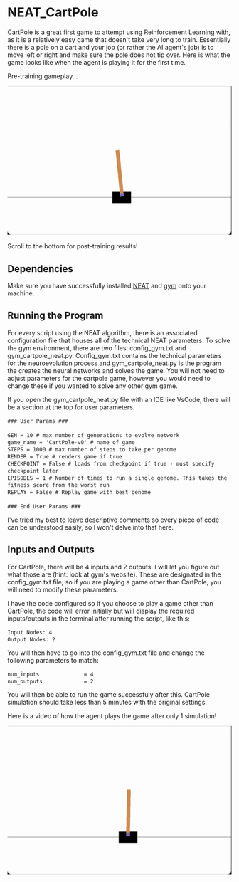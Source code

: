 # NEAT_CartPole

CartPole is a great first game to attempt using Reinforcement Learning with, as it is a relatively easy game that doesn't take very long to train. Essentially there is a pole on a cart and your job (or rather the AI agent's job) is to move left or right and make sure the pole does not tip over. Here is what the game looks like when the agent is playing it for the first time.

Pre-training gameplay...

![](Videos/Pre_Training.gif)

Scroll to the bottom for post-training results!

## Dependencies
Make sure you have successfully installed [NEAT](https://neat-python.readthedocs.io/en/latest/installation.html) and [gym](http://gym.openai.com/docs/#installation) onto your machine.

## Running the Program
For every script using the NEAT algorithm, there is an associated configuration file that houses all of the technical NEAT parameters. To solve the gym environment, there are two files: config_gym.txt and gym_cartpole_neat.py. Config_gym.txt contains the technical parameters for the neuroevolution process and gym_cartpole_neat.py is the program the creates the neural networks and solves the game. You will not need to adjust parameters for the cartpole game, however you would need to change these if you wanted to solve any other gym game.

If you open the gym_cartpole_neat.py file with an IDE like VsCode, there will be a section at the top for user parameters.
```
### User Params ###

GEN = 10 # max number of generations to evolve network
game_name = 'CartPole-v0' # name of game
STEPS = 1000 # max number of steps to take per genome
RENDER = True # renders game if true
CHECKPOINT = False # loads from checkpoint if true - must specify checkpoint later
EPISODES = 1 # Number of times to run a single genome. This takes the fitness score from the worst run
REPLAY = False # Replay game with best genome

### End User Params ###
```

I've tried my best to leave descriptive comments so every piece of code can be understood easily, so I won't delve into that here.

## Inputs and Outputs
For CartPole, there will be 4 inputs and 2 outputs. I will let you figure out what those are (hint: look at gym's website). These are designated in the config_gym.txt file, so if you are playing a game other than CartPole, you will need to modify these parameters.

I have the code configured so if you choose to play a game other than CartPole, the code will error initially but will display the required inputs/outputs in the terminal after running the script, like this:
```
Input Nodes: 4
Output Nodes: 2
```

You will then have to go into the config_gym.txt file and change the following parameters to match:
```
num_inputs              = 4
num_outputs             = 2
```

You will then be able to run the game successfuly after this. CartPole simulation should take less than 5 minutes with the original settings.

Here is a video of how the agent plays the game after only 1 simulation!

![](Videos/Post_Training.gif)
